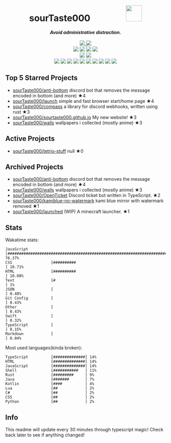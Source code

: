 <!-- deno-fmt-ignore-file -->
<h1 align="center">sourTaste000&emsp;&emsp;&emsp;&emsp;<img src="https://avatars.githubusercontent.com/u/47074495" width="50px"></h1>
<div align="center">
  <b><i>Avoid administrative distraction.</i></b>
  <br />
  <br />
  <a href="https://heartbeat.sourtaste000.dev">
    <img src="https://img.shields.io/badge/dynamic/json?color=f4d3d5&label=Last%20seen&query=last_beat_formatted&suffix=%20ago&url=https%3A%2F%2Fheartbeat.sourtaste000.dev%2Fapi%2Fstats" />
  </a>
  <img src="https://img.shields.io/badge/Discord-sourTaste000%232391-ffd3da?labelColor=4c566a&logo=Discord" />
  <br />
  <img src="https://img.shields.io/badge/-Vim-%23e9d3d0?logo=Vim&labelColor=4c566a" />
  <img src="https://img.shields.io/badge/-CLion-%23ffc9e5?logo=CLion&labelColor=4c566a" />
  <img src="https://img.shields.io/badge/-IntellJ IDEA-%23ffcee0?logo=IntelliJIDEA&labelColor=4c566a" />
  <img src="https://img.shields.io/badge/-Visual Studio Code-%23ffaaea?logo=VisualStudioCode&labelColor=4c566a" />
  <br />
  <img src="https://img.shields.io/badge/-macOS-%23ffbeef?logo=macOS&labelColor=4c566a" />
  <img src="https://img.shields.io/badge/-Linux-%23f69ee1?logo=Linux&labelColor=4c566a" />
  <br />
<img src="https://img.shields.io/badge/-TypeScript-fec5bb" />
<img src="https://img.shields.io/badge/-HTML-fec89a" />
<img src="https://img.shields.io/badge/-Rust-fcd5ce" />
<img src="https://img.shields.io/badge/-other-fae1dd" />
<img src="https://img.shields.io/badge/-Shell-ece4db" />
<img src="https://img.shields.io/badge/-JavaScript-f8edeb" />
<img src="https://img.shields.io/badge/-Java-ffd7ba" />
<img src="https://img.shields.io/badge/-Kotlin-e8e8e4" />
<img src="https://img.shields.io/badge/-Swift-d8e2dc" />
<img src="https://img.shields.io/badge/-CSS-ffe5d9" />
  <br />
</div>

## Top 5 Starred Projects

- [sourTaste000/anti-bottom](https://github.com/sourTaste000/anti-bottom) discord bot that removes the message encoded in bottom (and more) ★4
- [sourTaste000/launch](https://github.com/sourTaste000/launch) simple and fast browser start/home page ★4
- [sourTaste000/compass](https://github.com/sourTaste000/compass) a library for discord webhooks, written using rust ★3
- [sourTaste000/sourtaste000.github.io](https://github.com/sourTaste000/sourtaste000.github.io) My new website! ★3
- [sourTaste000/walls](https://github.com/sourTaste000/walls) wallpapers i collected (mostly anime) ★3

## Active Projects

- [sourTaste000/tetrio-stuff](https://github.com/sourTaste000/tetrio-stuff) null ★0

## Archived Projects

- [sourTaste000/anti-bottom](https://github.com/sourTaste000/anti-bottom) discord bot that removes the message encoded in bottom (and more) ★4
- [sourTaste000/walls](https://github.com/sourTaste000/walls) wallpapers i collected (mostly anime) ★3
- [sourTaste000/OpenTicket](https://github.com/sourTaste000/OpenTicket) Discord ticket bot written in TypeScript. ★2
- [sourTaste000/kamiblue-no-watermark](https://github.com/sourTaste000/kamiblue-no-watermark) kami blue mirror with watermark removed ★1
- [sourTaste000/launched](https://github.com/sourTaste000/launched) (WIP) A minecraft launcher. ★1

## Stats

Wakatime stats:
```
JavaScript          [############################################################################] 76.37%
CSS                 [##########                                                                 ] 10.71%
HTML                [##########                                                                 ] 10.08%
Text                [#                                                                           ] 1%
JSON                [                                                                           ] 0.48%
Git Config          [                                                                           ] 0.43%
Other               [                                                                           ] 0.43%
Swift               [                                                                           ] 0.32%
TypeScript          [                                                                           ] 0.15%
Markdown            [                                                                           ] 0.04%
```

Most used languages(kinda broken):
```
TypeScript          [##############] 14%
HTML                [##############] 14%
JavaScript          [##############] 14%
Shell               [###########   ] 11%
Rust                [#########     ] 9%
Java                [#######       ] 7%
Kotlin              [####          ] 4%
Lua                 [##            ] 2%
C#                  [##            ] 2%
CSS                 [##            ] 2%
Python              [##            ] 2%
```

## Info

This readme will update every 30 minutes through typescript magic! Check back later to see if anything changed!
